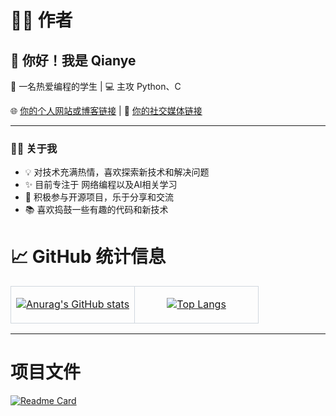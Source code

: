 # 🧑‍💻 作者

## 👋 你好！我是 Qianye

🚀 一名热爱编程的学生 | 💻 主攻 Python、C

🌐 [你的个人网站或博客链接](你的个人网站或博客链接) | 🔗 [你的社交媒体链接](你的社交媒体链接)

---

### 🧑‍💻 关于我

- 💡 对技术充满热情，喜欢探索新技术和解决问题
- ✨ 目前专注于 网络编程以及AI相关学习
- 💖 积极参与开源项目，乐于分享和交流
- 📚 喜欢捣鼓一些有趣的代码和新技术


# 📈 GitHub 统计信息

<table>
  <tr>
    <td width="50%" style="border: 1px solid #d0d7de;">
      <p align="center">
        <a href="https://github.com/anuraghazra/github-readme-stats">
          <img src="https://github-readme-stats.vercel.app/api?username=qianye60&show_icons=true&theme=ambient_gradient" alt="Anurag's GitHub stats" />
        </a>
      </p>
    </td>
    <td width="50%" style="border: 1px solid #d0d7de;">
      <p align="center">
        <a href="https://github.com/anuraghazra/github-readme-stats">
          <img src="https://github-readme-stats.vercel.app/api/top-langs/?username=qianye60&layout=compact" alt="Top Langs" />
        </a>
      </p>
    </td>
  </tr>
</table>

---

# 项目文件

[![Readme Card](https://github-readme-stats.vercel.app/api/pin/?username=qianye60&repo=QQ-Robot-SwordFairy&theme=dark)](https://github.com/qianye60/QQ-Robot-SwordFairy)
